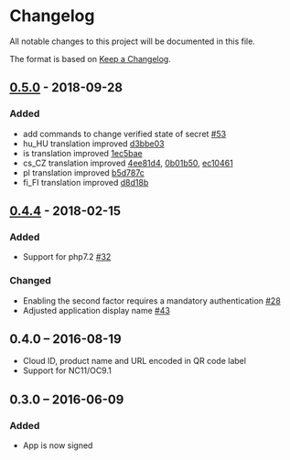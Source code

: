 # Changelog

All notable changes to this project will be documented in this file.

The format is based on [Keep a Changelog](http://keepachangelog.com/en/1.0.0/).

## [0.5.0] - 2018-09-28
### Added
- add commands to change verified state of secret [#53](https://github.com/owncloud/twofactor_totp/pull/53)
- hu_HU translation improved [d3bbe03](https://github.com/owncloud/twofactor_totp/commit/d3bbe03976fae9467ce6197a4d2dff6f05589bf3)
- is translation improved [1ec5bae](https://github.com/owncloud/twofactor_totp/commit/1ec5baee7007933cc91d73edac58a6f51e0721b4)
- cs_CZ translation improved [4ee81d4](https://github.com/owncloud/twofactor_totp/commit/4ee81d4d8d6cd8d68b1eacf8572c02f9122d5415), [0b01b50](https://github.com/owncloud/twofactor_totp/commit/0b01b505e8373941ee6066082bb3a35101af405a),
[ec10461](https://github.com/owncloud/twofactor_totp/commit/ec104613388c3436b1dce4733bbf92f6495527c9)
- pl translation improved [b5d787c](https://github.com/owncloud/twofactor_totp/commit/b5d787c760b508a780564d654ed5bf8bb6d9e464)
- fi_FI translation improved [d8d18b](https://github.com/owncloud/twofactor_totp/commit/d8d18bcab511e12dc380498b74e250ffdf91f370)

## [0.4.4] - 2018-02-15
### Added
- Support for php7.2 [#32](https://github.com/owncloud/twofactor_totp/pull/32)

### Changed
- Enabling the second factor requires a mandatory authentication [#28](https://github.com/owncloud/twofactor_totp/pull/28)
- Adjusted application display name [#43](https://github.com/owncloud/twofactor_totp/pull/43)

## 0.4.0 – 2016-08-19
- Cloud ID, product name and URL encoded in QR code label
- Support for NC11/OC9.1

## 0.3.0 – 2016-06-09

### Added
- App is now signed

[Unreleased]: https://github.com/owncloud/twofactor_totp/compare/0.5.0...HEAD
[0.5.0]: https://github.com/owncloud/twofactor_totp/compare/0.4.4...0.5.0
[0.4.4]: https://github.com/owncloud/twofactor_totp/compare/0.3...0.4
